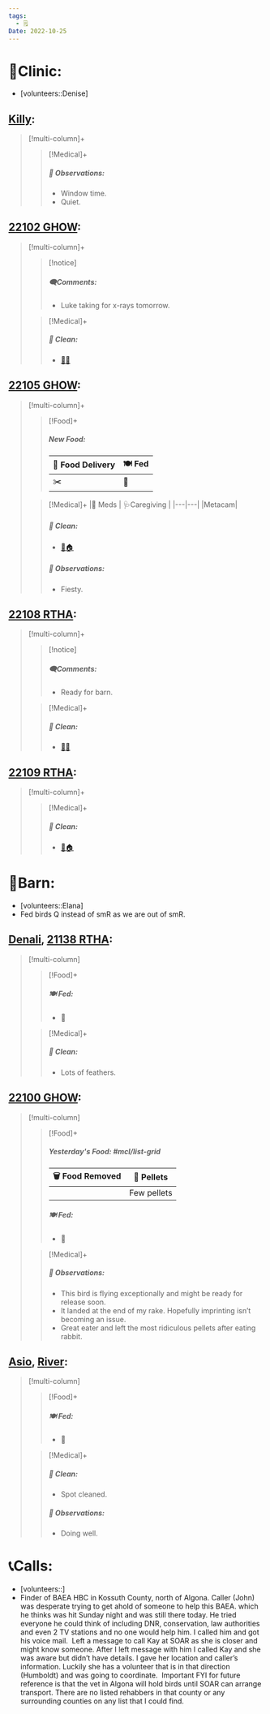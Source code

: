 ```yaml
---
tags:
  - 🗒️
Date: 2022-10-25
---
```


# 🏥Clinic:
- [volunteers::Denise]

## [Killy](../RARE%20Birds/Ed%20Birds/Killy.md):
> [!multi-column]+
>
>> [!Medical]+
>> ##### 🔭 Observations:
>> - Window time.
>> - Quiet.

## [22102 GHOW](../RARE%20Birds/22102%20GHOW.md):
> [!multi-column]+
>
>> [!notice]
>> ##### 🗨️Comments:
>> - Luke taking for x-rays tomorrow. 
>
>> [!Medical]+
>>##### 🫧 Clean:
>> - [🧼➗](../Admin/Codes/Cleaned%20with%20divider.md)

## [22105 GHOW](../RARE%20Birds/22105%20GHOW.md):
> [!multi-column]+
>
>> [!Food]+
>> ##### New Food:
>> |🚚 Food Delivery| 🍽️ Fed|
>> |---|---|
>>|✂️|🐥
>
>> [!Medical]+
>> |💊 Meds | 🩺Caregiving |
>> |---|---|
>> |Metacam|
>>
>>##### 🫧 Clean:
>> - [🧼🏠](../Admin/Codes/Moved%20to%20clean%20cage.md)
>>
>> ##### 🔭 Observations:
>> - Fiesty.

## [22108 RTHA](../RARE%20Birds/22108%20RTHA.md):
> [!multi-column]+
>
>> [!notice]
>> ##### 🗨️Comments:
>> - Ready for barn.
>
>> [!Medical]+
>>##### 🫧 Clean:
>> - [🧼➗](../Admin/Codes/Cleaned%20with%20divider.md)

## [22109 RTHA](../RARE%20Birds/22109%20RTHA.md):
> [!multi-column]+
>
>> [!Medical]+
>>##### 🫧 Clean:
>> - [🧼🏠](../Admin/Codes/Moved%20to%20clean%20cage.md)

# 🏡Barn:
- [volunteers::Elana]
- Fed birds Q instead of smR as we are out of smR.

## [Denali](../RARE%20Birds/Ed%20Birds/Denali.md), [21138 RTHA](../RARE%20Birds/21138%20RTHA.md):
> [!multi-column]
>
>> [!Food]+
>> ##### 🍽️ Fed:
>> - 🐥
>
>> [!Medical]+
>>##### 🫧 Clean:
>>- Lots of feathers.

## [22100 GHOW](../RARE%20Birds/22100%20GHOW.md):
> [!multi-column]
>
>> [!Food]+
>> ##### Yesterday's Food: #mcl/list-grid
>> |🗑️ Food Removed| 💩 Pellets
>> |---|---|
>>||Few pellets
>>
>> ##### 🍽️ Fed:
>> - 🐥
>
>> [!Medical]+
>> ##### 🔭 Observations:
>> - This bird is flying exceptionally and might be ready for release soon.
>> - It landed at the end of my rake. Hopefully imprinting isn’t becoming an issue.
>> - Great eater and left the most ridiculous pellets after eating rabbit.

## [Asio](../RARE%20Birds/Ed%20Birds/Asio.md), [River](../RARE%20Birds/Ed%20Birds/River.md):
> [!multi-column]
>
>> [!Food]+
>> ##### 🍽️ Fed:
>> - 🐥
>
>> [!Medical]+
>>##### 🫧 Clean:
>>- Spot cleaned.
>>
>> ##### 🔭 Observations:
>> - Doing well.

# 📞Calls:
- [volunteers::]
- Finder of BAEA HBC in Kossuth County, north of Algona. Caller (John) was desperate trying to get ahold of someone to help this BAEA. which he thinks was hit Sunday night and was still there today. He tried everyone he could think of including DNR, conservation, law authorities and even 2 TV stations and no one would help him. I called him and got his voice mail.  Left a message to call Kay at SOAR as she is closer and might know someone. After I left message with him I called Kay and she was aware but didn’t have details. I gave her location and caller’s information. Luckily she has a volunteer that is in that direction (Humboldt) and was going to coordinate.  Important FYI for future reference is that the vet in Algona will hold birds until SOAR can arrange transport. There are no listed rehabbers in that county or any surrounding counties on any list that I could find.